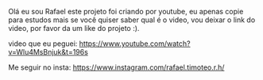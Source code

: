 Olá eu sou Rafael este projeto foi criando por youtube, eu apenas copie para estudos mais se você quiser saber qual é o video, vou deixar o link do video, por favor da um like do projeto :).

video que eu peguei: https://www.youtube.com/watch?v=Wlu4MsBnjuk&t=196s

Me seguir no insta: https://www.instagram.com/rafael.timoteo.r.h/
